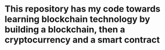 # This repository has my code towards learning blockchain technology by building a blockchain, then a cryptocurrency and a smart contract
